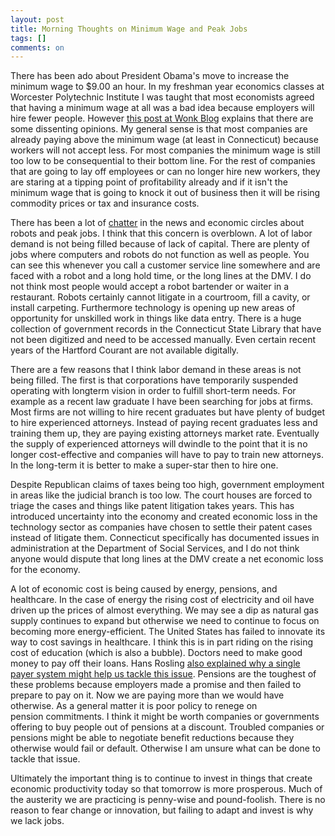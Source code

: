 ```yaml
---
layout: post
title: Morning Thoughts on Minimum Wage and Peak Jobs
tags: []
comments: on
---
```

There has been ado about President Obama's move to increase the minimum wage to $9.00 an hour. In my freshman year economics classes at Worcester Polytechnic Institute I was taught that most economists agreed that having a minimum wage at all was a bad idea because employers will hire fewer people. However <a href="http://www.washingtonpost.com/blogs/wonkblog/wp/2013/02/14/why-economists-are-so-puzzled-by-the-minimum-wage/">this post at Wonk Blog</a> explains that there are some dissenting opinions. My general sense is that most companies are already paying above the minimum wage (at least in Connecticut) because workers will not accept less. For most companies the minimum wage is still too low to be consequential to their bottom line. For the rest of companies that are going to lay off employees or can no longer hire new workers, they are staring at a tipping point of profitability already and if it isn't the minimum wage that is going to knock it out of business then it will be rising commodity prices or tax and insurance costs.

<!--more-->

There has been a lot of <a href="http://techcrunch.com/2013/02/16/this-time-is-different/">chatter</a> in the news and economic circles about robots and peak jobs. I think that this concern is overblown. A lot of labor demand is not being filled because of lack of capital. There are plenty of jobs where computers and robots do not function as well as people. You can see this whenever you call a customer service line somewhere and are faced with a robot and a long hold time, or the long lines at the DMV. I do not think most people would accept a robot bartender or waiter in a restaurant. Robots certainly cannot litigate in a courtroom, fill a cavity, or install carpeting. Furthermore technology is opening up new areas of opportunity for unskilled work in things like data entry. There is a huge collection of government records in the Connecticut State Library that have not been digitized and need to be accessed manually. Even certain recent years of the Hartford Courant are not available digitally.

There are a few reasons that I think labor demand in these areas is not being filled. The first is that corporations have temporarily suspended operating with longterm vision in order to fulfill short-term needs. For example as a recent law graduate I have been searching for jobs at firms. Most firms are not willing to hire recent graduates but have plenty of budget to hire experienced attorneys. Instead of paying recent graduates less and training them up, they are paying existing attorneys market rate. Eventually the supply of experienced attorneys will dwindle to the point that it is no longer cost-effective and companies will have to pay to train new attorneys. In the long-term it is better to make a super-star then to hire one.

Despite Republican claims of taxes being too high, government employment in areas like the judicial branch is too low. The court houses are forced to triage the cases and things like patent litigation takes years. This has introduced uncertainty into the economy and created economic loss in the technology sector as companies have chosen to settle their patent cases instead of litigate them. Connecticut specifically has documented issues in administration at the Department of Social Services, and I do not think anyone would dispute that long lines at the DMV create a net economic loss for the economy.

A lot of economic cost is being caused by energy, pensions, and healthcare. In the case of energy the rising cost of electricity and oil have driven up the prices of almost everything. We may see a dip as natural gas supply continues to expand but otherwise we need to continue to focus on becoming more energy-efficient. The United States has failed to innovate its way to cost savings in healthcare. I think this is in part riding on the rising cost of education (which is also a bubble). Doctors need to make good money to pay off their loans. Hans Rosling <a href="http://www.youtube.com/watch?v=auSFX0o3uFU">also explained why a single payer system might help us tackle this issue</a>. Pensions are the toughest of these problems because employers made a promise and then failed to prepare to pay on it. Now we are paying more than we would have otherwise. As a general matter it is poor policy to renege on pension commitments. I think it might be worth companies or governments offering to buy people out of pensions at a discount. Troubled companies or pensions might be able to negotiate benefit reductions because they otherwise would fail or default. Otherwise I am unsure what can be done to tackle that issue.

Ultimately the important thing is to continue to invest in things that create economic productivity today so that tomorrow is more prosperous. Much of the austerity we are practicing is penny-wise and pound-foolish. There is no reason to fear change or innovation, but failing to adapt and invest is why we lack jobs.

